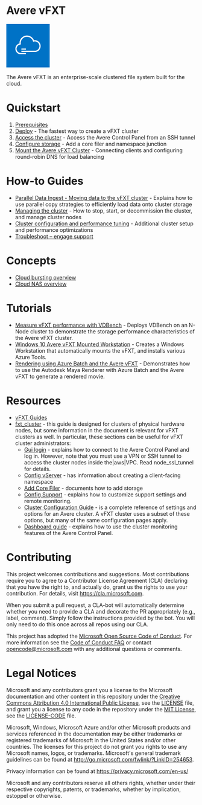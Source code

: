 # Avere vFXT

<img src="docs/images/avere_vfxt.png">

The Avere vFXT is an enterprise-scale clustered file system built for the cloud.

# Quickstart
  1. [Prerequisites](docs/prereqs.md)
  2. [Deploy](docs/jumpstart_deploy.md) - The fastest way to create a vFXT cluster
  3. [Access the cluster](docs/access_cluster.md) - Access the Avere Control Panel from an SSH tunnel
  4. [Configure storage](docs/configure_storage.md) - Add a core filer and namespace junction
  5. [Mount the Avere vFXT Cluster](docs/mount_clients.md) - Connecting clients and configuring round-robin DNS for load balancing 
  
# How-to Guides
  * [Parallel Data Ingest - Moving data to the vFXT cluster](docs/getting_data_onto_vfxt.md) - Explains how to use parallel copy strategies to efficiently load data onto cluster storage
  * [Managing the cluster](docs/start_stop_vfxt-py.md) - How to stop, start, or decommission the cluster, and manage cluster nodes
  * [Cluster configuration and performance tuning](docs/config_tuning.md) - Additional cluster setup and performance optimizations
  * [Troubleshoot – engage support](docs/engage_support.md)

# Concepts
  * [Cloud bursting overview](/docs/cloud_bursting.md)
  * [Cloud NAS overview](/docs/cloud_nas.md)

# Tutorials
  * [Measure vFXT performance with VDBench](docs/vdbench.md) - Deploys VDBench on an N-Node cluster to demonstrate the storage performance characteristics of the Avere vFXT cluster.
  * [Windows 10 Avere vFXT Mounted Workstation](docs/windows_10_avere_vfxt_mounted_workstation.md) - Creates a Windows Workstation that automatically mounts the vFXT, and installs various Azure Tools.
  * [Rendering using Azure Batch and the Avere vFXT](docs/maya_azure_batch_avere_vfxt_demo.md) - Demonstrates how to use the Autodesk Maya Renderer with Azure Batch and the Avere vFXT to generate a rendered movie.

# Resources
  * [vFXT Guides](http://library.averesystems.com/#vfxt) 
  * [fxt_cluster](http://library.averesystems.com/#fxt_cluster) - this guide is designed for clusters of physical hardware nodes, but some information in the document is relevant for vFXT clusters as well. In particular, these sections can be useful for vFXT cluster administrators: 
    * [Gui login](http://library.averesystems.com/create_cluster/4_8/html/initial_config.html#gui-login) - explains how to connect to the Avere Control Panel and log in. However, note that you must use a VPN or SSH tunnel to access the cluster nodes inside the|aws|VPC. Read node_ssl_tunnel for details.
    * [Config vServer](http://library.averesystems.com/create_cluster/4_8/html/config_vserver.html#config-vserver) - has information about creating a client-facing namespace
    * [Add Core Filer](http://library.averesystems.com/create_cluster/4_8/html/config_core_filer.html#add-core-filer) - documents how to add storage
    * [Config Support](http://library.averesystems.com/create_cluster/4_8/html/config_support.html#config-support) - explains how to customize support settings and remote monitoring. 
    * [Cluster Configuration Guide](http://library.averesystems.com/#operations) - is a complete reference of settings and options for an Avere cluster. A vFXT cluster uses a subset of these options, but many of the same configuration pages apply. 
    * [Dashboard guide](http://library.averesystems.com/#operations) - explains how to use the cluster monitoring features of the Avere Control Panel.

# Contributing

This project welcomes contributions and suggestions.  Most contributions require you to agree to a
Contributor License Agreement (CLA) declaring that you have the right to, and actually do, grant us
the rights to use your contribution. For details, visit https://cla.microsoft.com.

When you submit a pull request, a CLA-bot will automatically determine whether you need to provide
a CLA and decorate the PR appropriately (e.g., label, comment). Simply follow the instructions
provided by the bot. You will only need to do this once across all repos using our CLA.

This project has adopted the [Microsoft Open Source Code of Conduct](https://opensource.microsoft.com/codeofconduct/).
For more information see the [Code of Conduct FAQ](https://opensource.microsoft.com/codeofconduct/faq/) or
contact [opencode@microsoft.com](mailto:opencode@microsoft.com) with any additional questions or comments.

# Legal Notices

Microsoft and any contributors grant you a license to the Microsoft documentation and other content
in this repository under the [Creative Commons Attribution 4.0 International Public License](https://creativecommons.org/licenses/by/4.0/legalcode),
see the [LICENSE](LICENSE) file, and grant you a license to any code in the repository under the [MIT License](https://opensource.org/licenses/MIT), see the
[LICENSE-CODE](LICENSE-CODE) file.

Microsoft, Windows, Microsoft Azure and/or other Microsoft products and services referenced in the documentation
may be either trademarks or registered trademarks of Microsoft in the United States and/or other countries.
The licenses for this project do not grant you rights to use any Microsoft names, logos, or trademarks.
Microsoft's general trademark guidelines can be found at http://go.microsoft.com/fwlink/?LinkID=254653.

Privacy information can be found at https://privacy.microsoft.com/en-us/

Microsoft and any contributors reserve all others rights, whether under their respective copyrights, patents,
or trademarks, whether by implication, estoppel or otherwise.
